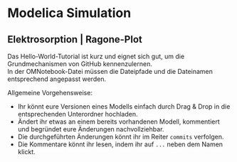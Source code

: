 # Modelica Simulation

## Elektrosorption |  Ragone-Plot 

Das Hello-World-Tutorial ist kurz und eignet sich gut, um die Grundmechanismen von GitHub kennenzulernen.  
In der OMNotebook-Datei müssen die Dateipfade und die Dateinamen entsprechend angepasst werden.  

Allgemeine Vorgehensweise:

- Ihr könnt eure Versionen eines Modells einfach durch Drag & Drop in die entsprechenden Unterordner hochladen.
- Ändert ihr etwas an einem bereits vorhandenen Modell, kommentiert und begründet eure Änderungen nachvollziehbar.
- Die durchgeführten Änderungen könnt ihr im Reiter `commits` verfolgen.
- Die Kommentare könnt ihr lesen, indem ihr auf `...` neben dem Namen klickt.
